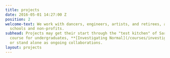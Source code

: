 ```yaml
---
title: projects
date: 2016-05-01 14:27:00 Z
position: 2
welcome-text: We work with dancers, engineers, artists, and retirees, as well as with
  schools and non-profits.
subhead: Projects may get their start through the "test kitchen" of Sara Hendren's
  course for undergraduates, **[Investigating Normal](/courses/investigating-normal/)**,
  or stand alone as ongoing collaborations.
layout: projects
---
```


